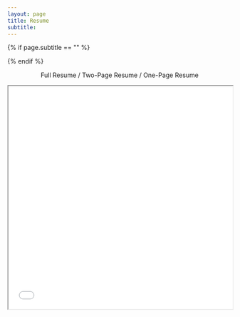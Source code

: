 ```yaml
---
layout: page
title: Resume
subtitle: 
---
```


{% if page.subtitle == "" %}
<div class="empty_subtitle"></div>
{% endif %}

<p style="text-align:center">Full Resume  /  Two-Page Resume  /  One-Page Resume</p>

<iframe src="docs/resume_short_antonio_franques.pdf" width="100%" height="500px"></iframe>
